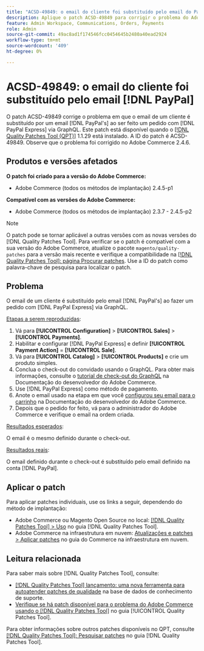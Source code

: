 ```yaml
---
title: "ACSD-49849: o email do cliente foi substituído pelo email do PayPal"
description: Aplique o patch ACSD-49849 para corrigir o problema do Adobe Commerce em que o email do cliente foi substituído pelo email do PayPal ao fazer um pedido no PayPal Express via GraphQL.
feature: Admin Workspace, Communications, Orders, Payments
role: Admin
source-git-commit: 49ac8ad1f174546fcc0454645b2480a40ead2924
workflow-type: tm+mt
source-wordcount: '409'
ht-degree: 0%

---
```


# ACSD-49849: o email do cliente foi substituído pelo email [!DNL PayPal]

O patch ACSD-49849 corrige o problema em que o email de um cliente é substituído por um email [!DNL PayPal's] ao ser feito um pedido com [!DNL PayPal Express] via GraphQL. Este patch está disponível quando o [[!DNL Quality Patches Tool (QPT)]](https://experienceleague.adobe.com/en/docs/commerce-knowledge-base/kb/announcements/commerce-announcements/magento-quality-patches-released-new-tool-to-self-serve-quality-patches) 1.1.29 está instalado. A ID do patch é ACSD-49849. Observe que o problema foi corrigido no Adobe Commerce 2.4.6.

## Produtos e versões afetados

**O patch foi criado para a versão do Adobe Commerce:**

* Adobe Commerce (todos os métodos de implantação) 2.4.5-p1

**Compatível com as versões do Adobe Commerce:**

* Adobe Commerce (todos os métodos de implantação) 2.3.7 - 2.4.5-p2

>[!NOTE]
>
>O patch pode se tornar aplicável a outras versões com as novas versões do [!DNL Quality Patches Tool]. Para verificar se o patch é compatível com a sua versão do Adobe Commerce, atualize o pacote `magento/quality-patches` para a versão mais recente e verifique a compatibilidade na [[!DNL Quality Patches Tool]: página Procurar patches](https://experienceleague.adobe.com/tools/commerce-quality-patches/index.html). Use a ID do patch como palavra-chave de pesquisa para localizar o patch.

## Problema

O email de um cliente é substituído pelo email [!DNL PayPal's] ao fazer um pedido com [!DNL PayPal Express] via GraphQL.

<u>Etapas a serem reproduzidas</u>:

1. Vá para **[!UICONTROL Configuration]** > **[!UICONTROL Sales]** > **[!UICONTROL Payments]**.
1. Habilitar e configurar [!DNL PayPal Express] e definir **[!UICONTROL Payment Action]** = **[!UICONTROL Sale]**.
1. Vá para **[!UICONTROL Catalog]** > **[!UICONTROL Products]** e crie um produto simples.
1. Conclua o check-out do convidado usando o GraphQL. Para obter mais informações, consulte o [tutorial de check-out do GraphQL](https://developer.adobe.com/commerce/webapi/graphql/tutorials/checkout/) na Documentação do desenvolvedor do Adobe Commerce.
1. Use [!DNL PayPal Express] como método de pagamento.
1. Anote o email usado na etapa em que você [configurou seu email para o carrinho](https://developer.adobe.com/commerce/webapi/graphql/tutorials/checkout/set-email-address/) na Documentação do desenvolvedor do Adobe Commerce.
1. Depois que o pedido for feito, vá para o administrador do Adobe Commerce e verifique o email na ordem criada.

<u>Resultados esperados</u>:

O email é o mesmo definido durante o check-out.

<u>Resultados reais</u>:

O email definido durante o check-out é substituído pelo email definido na conta [!DNL PayPal].

## Aplicar o patch

Para aplicar patches individuais, use os links a seguir, dependendo do método de implantação:

* Adobe Commerce ou Magento Open Source no local: [[!DNL Quality Patches Tool] > Uso](https://experienceleague.adobe.com/docs/commerce-operations/tools/quality-patches-tool/usage.html) no guia [!DNL Quality Patches Tool].
* Adobe Commerce na infraestrutura em nuvem: [Atualizações e patches > Aplicar patches](https://experienceleague.adobe.com/docs/commerce-cloud-service/user-guide/develop/upgrade/apply-patches.html) no guia do Commerce na infraestrutura em nuvem.

## Leitura relacionada

Para saber mais sobre [!DNL Quality Patches Tool], consulte:

* [[!DNL Quality Patches Tool] lançamento: uma nova ferramenta para autoatender patches de qualidade](https://experienceleague.adobe.com/en/docs/commerce-knowledge-base/kb/announcements/commerce-announcements/magento-quality-patches-released-new-tool-to-self-serve-quality-patches) na base de dados de conhecimento de suporte.
* [Verifique se há patch disponível para o problema do Adobe Commerce usando o  [!DNL Quality Patches Tool]](/help/tools/quality-patches-tool/patches-available-in-qpt/check-patch-for-magento-issue-with-magento-quality-patches.md) no guia [!UICONTROL Quality Patches Tool].


Para obter informações sobre outros patches disponíveis no QPT, consulte [[!DNL Quality Patches Tool]: Pesquisar patches](https://experienceleague.adobe.com/tools/commerce-quality-patches/index.html) no guia [!DNL Quality Patches Tool].
